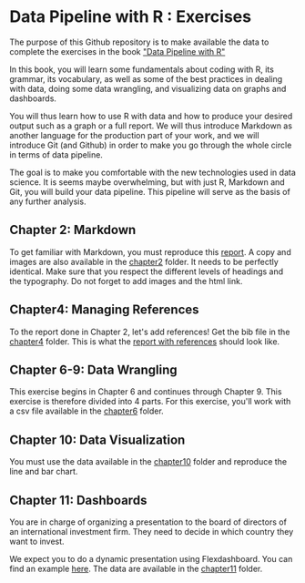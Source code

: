# Data Pipeline with R : Exercises 

The purpose of this Github repository is to make available the data to complete the exercises in the book ["Data Pipeline with R"](https://warin.ca/dpr/) 

In this book, you will learn some fundamentals about coding with R, its grammar, its vocabulary, as well as some of the best practices in dealing with data, doing some data wrangling, and visualizing data on graphs and dashboards.

You will thus learn how to use R with data and how to produce your desired output such as a graph or a full report. We will thus introduce Markdown as another language for the production part of your work, and we will introduce Git (and Github) in order to make you go through the whole circle in terms of data pipeline.

The goal is to make you comfortable with the new technologies used in data science. It is seems maybe overwhelming, but with just R, Markdown and Git, you will build your data pipeline. This pipeline will serve as the basis of any further analysis.

## Chapter 2: Markdown

To get familiar with Markdown, you must reproduce this [report](https://warin.ca/sessions/exercises/dpr/chap2/chap2-markdown.html). A copy and images are also available in the [chapter2](https://github.com/warint/DPR/tree/main/chapter2) folder. It needs to be perfectly identical. Make sure that you respect the different levels of headings and the typography. Do not forget to add images and the html link.

## Chapter4: Managing References

To the report done in Chapter 2, let's add references! Get the bib file in the [chapter4](https://github.com/warint/DPR/tree/main/chapter4) folder. This is what the [report with references](https://warin.ca/sessions/exercises/dpr/chap4/chap4-managing-references.html) should look like.

## Chapter 6-9: Data Wrangling

This exercise begins in Chapter 6 and continues through Chapter 9. This exercise is therefore divided into 4 parts. For this exercise, you'll work with a csv file available in the [chapter6](https://github.com/warint/DPR/tree/main/chapter6/data) folder.

## Chapter 10: Data Visualization

You must use the data available in the [chapter10](https://github.com/warint/DPR/tree/main/chapter10) folder and reproduce the line and bar chart.  

## Chapter 11: Dashboards

You are in charge of organizing a presentation to the board of directors of an international investment firm. They need to decide in which country they want to invest.

We expect you to do a dynamic presentation using Flexdashboard. You can find an example [here](https://warin.ca/sessions/exercises/dpr/chap11/chap11-dashboards.html). The data are available in the [chapter11](https://github.com/warint/DPR/tree/main/chapter11) folder.

